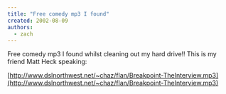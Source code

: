 ```yaml
---
title: "Free comedy mp3 I found"
created: 2002-08-09
authors:
  - zach
---
```


Free comedy mp3 I found whilst cleaning out my hard drive!! This is my friend Matt Heck speaking:

[http://www.dslnorthwest.net/~chaz/flan/Breakpoint-TheInterview.mp3](http://www.dslnorthwest.net/~chaz/flan/Breakpoint-TheInterview.mp3)

